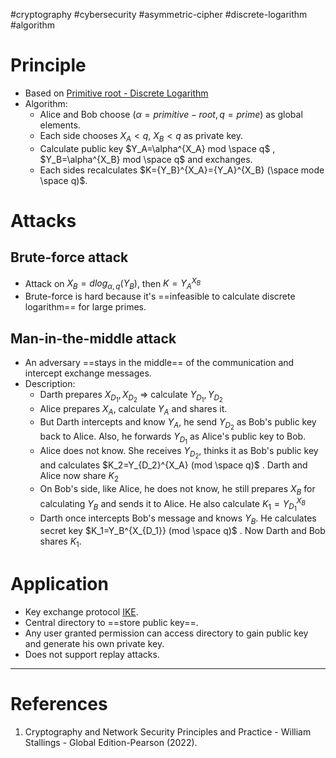 #cryptography  #cybersecurity #asymmetric-cipher   #discrete-logarithm #algorithm 
# Principle
- Based on [Primitive root - Discrete Logarithm](Primitive%20root%20-%20Discrete%20Logarithm.md)
- Algorithm:
	- Alice and Bob choose $(\alpha=primitive-root, q=prime)$ as global elements. 
	- Each side chooses $X_A < q$, $X_B < q$ as private key.
	- Calculate public key $Y_A=\alpha^{X_A} mod \space q$ ,   $Y_B=\alpha^{X_B} mod \space q$ and exchanges.
	- Each sides recalculates $K={Y_B}^{X_A}={Y_A}^{X_B} (\space mode \space q)$.
# Attacks
## Brute-force attack
- Attack on $X_B=dlog_{\alpha, q}(Y_B)$, then $K={Y_A}^{X_B}$ 
- Brute-force is hard because it's ==infeasible to calculate discrete logarithm== for large primes.
## Man-in-the-middle attack
- An adversary ==stays in the middle== of the communication and intercept exchange messages.
- Description:
	- Darth prepares $X_{D_1}, X_{D_2}$ => calculate $Y_{D_1}, Y_{D_2}$
	- Alice prepares $X_A$, calculate $Y_A$ and shares it.
	- But Darth intercepts and know $Y_A$, he send $Y_{D_2}$ as Bob's public key back to Alice. Also, he forwards $Y_{D_1}$ as Alice's public key to Bob.
	- Alice does not know. She receives $Y_{D_2}$, thinks it as Bob's public key and calculates $K_2=Y_{D_2}^{X_A} (mod \space q)$ . Darth and Alice now share $K_2$ 
	- On Bob's side, like Alice, he does not know, he still prepares $X_B$ for calculating $Y_B$ and sends it to Alice. He also calculate $K_1=Y_{D_1}^{X_B}$ 
	- Darth once intercepts Bob's message and knows $Y_B$. He calculates secret key $K_1=Y_B^{X_{D_1}} (mod \space q)$  . Now Darth and Bob shares $K_1$.

	
# Application
- Key exchange protocol [IKE](IKE.md).
- Central directory to ==store public key==.
- Any user granted permission can access directory to gain public key and generate his own private key.
- Does not support replay attacks.

---
# References
1. Cryptography and Network Security Principles and Practice - William Stallings -  Global Edition-Pearson (2022).